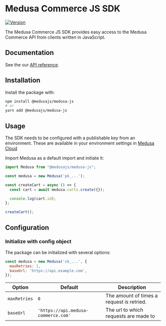 # Medusa Commerce JS SDK

[![Version](https://img.shields.io/npm/v/stripe.svg)](https://www.npmjs.org/package/@medusajs/medusa-js)

The Medusa Commerce JS SDK provides easy access to the Medusa Commerce API from clients written in JavaScript.

## Documentation

See the our [API reference](https://docs.medusa-commerce.com/api/store).

## Installation

Install the package with:

```sh
npm install @medusajs/medusa-js
# or
yarn add @medusajs/medusa-js
```

## Usage

The SDK needs to be configured with a publishable key from an environment. These are available in your environment settings in [Medusa Cloud](https://app.medusa-commerce.com)

Import Medusa as a default import and initiate it:

```js
import Medusa from "@medusajs/medusa-js";

const medusa = new Medusa('pk_...');

const createCart = async () => {
  const cart = await medusa.carts.create({});

  console.log(cart.id);
};

createCart();
```

## Configuration

### Initialize with config object

The package can be initialized with several options:

```js
const medusa = new Medusa('sk_...', {
  maxRetries: 1,
  baseUrl: 'https://api.example.com',
});
```

| Option              | Default            | Description                                                                                                                                                                                                                                       |
| ------------------- | ------------------ | ------------------------------------------------------------------------------------------------------------------------------------------------------------------------------------------------------------------------------------------------- |
| `maxRetries`        | `0`             | The amount of times a request is retried.                                                                             
| `baseUrl`              | `'https://api.medusa-commerce.com'` | The url to which requests are made to                    |
